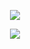 <p align="center">
  <img src="http://github-readme-stats-gamma-murex-66.vercel.app/api/top-langs?username=samfedenia&layout=compact&hide=html,css&show_icons=true&theme=dracula&bg_color=00000000" />
</p>
<p align="center">
  <img align="center" src="https://github-readme-stats-gamma-murex-66.vercel.app/api?username=samfedenia&hide=stars&theme=dracula&bg_color=00000000" />
</p>

<!-- [![Top Langs]()](https://github.com/samfedenia/github-readme-stats) -->

<!-- [![Sam's GitHub stats]()](https://github.com/samfedenia/github-readme-stats) -->


<!--
**samfedenia/samfedenia** is a ✨ _special_ ✨ repository because its `README.md` (this file) appears on your GitHub profile.
github-readme-stats-url: http://github-readme-stats-gamma-murex-66.vercel.app/

<a href="https://github.com/samfedenia/jampack">
  <img align="center" src="http://github-readme-stats-gamma-murex-66.vercel.app/api/pin?username=samfedenia&repo=jampack" />
</a>

Here are some ideas to get you started:

- 🔭 I’m currently working on ...
- 🌱 I’m currently learning ...
- 👯 I’m looking to collaborate on ...
- 🤔 I’m looking for help with ...
- 💬 Ask me about ...
- 📫 How to reach me: ...
- 😄 Pronouns: ...
- ⚡ Fun fact: ...
-->
